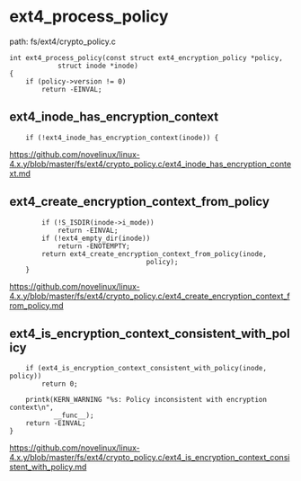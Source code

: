 ext4_process_policy
========================================

path: fs/ext4/crypto_policy.c
```
int ext4_process_policy(const struct ext4_encryption_policy *policy,
			struct inode *inode)
{
	if (policy->version != 0)
		return -EINVAL;
```

ext4_inode_has_encryption_context
----------------------------------------

```
	if (!ext4_inode_has_encryption_context(inode)) {
```

https://github.com/novelinux/linux-4.x.y/blob/master/fs/ext4/crypto_policy.c/ext4_inode_has_encryption_context.md

ext4_create_encryption_context_from_policy
-----------------------------------------

```
		if (!S_ISDIR(inode->i_mode))
			return -EINVAL;
		if (!ext4_empty_dir(inode))
			return -ENOTEMPTY;
		return ext4_create_encryption_context_from_policy(inode,
								  policy);
	}
```

https://github.com/novelinux/linux-4.x.y/blob/master/fs/ext4/crypto_policy.c/ext4_create_encryption_context_from_policy.md

ext4_is_encryption_context_consistent_with_policy
----------------------------------------

```
	if (ext4_is_encryption_context_consistent_with_policy(inode, policy))
		return 0;

	printk(KERN_WARNING "%s: Policy inconsistent with encryption context\n",
	       __func__);
	return -EINVAL;
}
```

https://github.com/novelinux/linux-4.x.y/blob/master/fs/ext4/crypto_policy.c/ext4_is_encryption_context_consistent_with_policy.md
